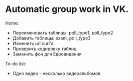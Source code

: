 # Automatic group work in VK.

Home:
- Переименовать таблицы: poll_type1, poll_type2
- Добавить таблицы: exam, poll_type3
- Изменить url curl'a
- Проверить кодировку таблиц
- Заменить фон для Евровидения

To-do list:
- Одно видео - несколько видеоальбомов

